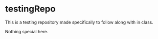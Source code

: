# testingRepo
This is a testing repository made specifically to follow along with in class.

Nothing special here.